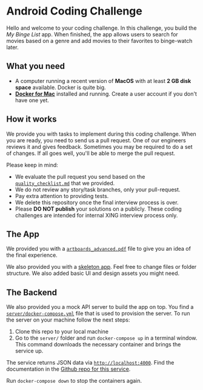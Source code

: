 # Android Coding Challenge

Hello and welcome to your coding challenge. In this challenge, you build the _My Binge List_ app. When finished, the app allows users to search for movies based on a genre and add movies to their favorites to binge-watch later.

## What you need

* A computer running a recent version of **MacOS** with at least **2 GB disk space** available. Docker is quite big.
* [**Docker for Mac**](https://docs.docker.com/docker-for-mac/install/) installed and running. Create a user account if you don't have one yet.

## How it works

We provide you with tasks to implement during this coding challenge. When you are ready, you need to send us a pull request. One of our engineers reviews it and gives feedback.  Sometimes you may be required to do a set of changes. If all goes well, you'll be able to merge the pull request.

Please keep in mind:

* We evaluate the pull request you send based on the [`quality_checklist.md`](quality_checklist.md) that we provided.
* We do not review any story/task branches, only your pull-request.
* Pay extra attention to providing tests.
* We delete this repository once the final interview process is over.
* Please **DO NOT publish** your solutions on a publicly. These coding challenges are intended for internal XING interview process only.

## The App

We provided you with a [`artboards_advanced.pdf`](design/artboards_advanced.pdf) file to give you an idea of the final experience.

We also provided you with a [skeleton app](client/MyBingeList). Feel free to change files or folder structure. We also added basic UI and design assets you might need.

## The Backend

We also provided you a mock API server to build the app on top. You find a [`server/docker-compose.yml`](server/docker-compose.yml) file that is used to provision the server. To run the server on your machine follow the next steps:

1. Clone this repo to your local machine
2. Go to the `server/` folder and run `docker-compose up` in a terminal window. This command downloads the necessary container and brings the service up.

The service returns JSON data via [`http://localhost:4000`](http://localhost:4000). Find the documentation in the [Github repo for this service](https://github.com/keremk/movie-service).

Run `docker-compose down` to stop the containers again.